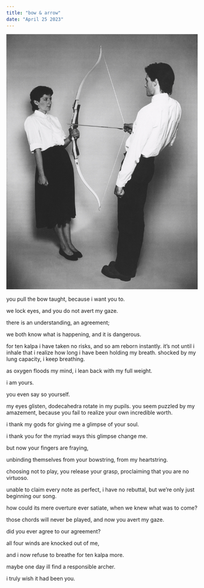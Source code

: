 ```yaml
---
title: "bow & arrow"
date: "April 25 2023"
---
```

![image.png](./image.png)

you pull the bow taught, because i want you to.

we lock eyes, and you do not avert my gaze.

there is an understanding, an agreement;

we both know what is happening, and it is dangerous.

for ten kalpa i have taken no risks, and so am reborn instantly. it’s not until i inhale that i realize how long i have been holding my breath. shocked by my lung capacity, i keep breathing.

as oxygen floods my mind, i lean back with my full weight. 

i am yours.

you even say so yourself. 

my eyes glisten, dodecahedra rotate in my pupils. you seem puzzled by my amazement, because you fail to realize your own incredible worth.

i thank my gods for giving me a glimpse of your soul. 

i thank you for the myriad ways this glimpse change me.

but now your fingers are fraying,

unbinding themselves from your bowstring, from my heartstring.

choosing not to play, you release your grasp, proclaiming that you are no virtuoso. 

unable to claim every note as perfect, i have no rebuttal, but we’re only just beginning our song. 

how could its mere overture ever satiate, when we knew what was to come? 

those chords will never be played, and now you avert my gaze.

did you ever agree to our agreement?

all four winds are knocked out of me,

and i now refuse to breathe for ten kalpa more. 

maybe one day ill find a responsible archer.

i truly wish it had been you.
